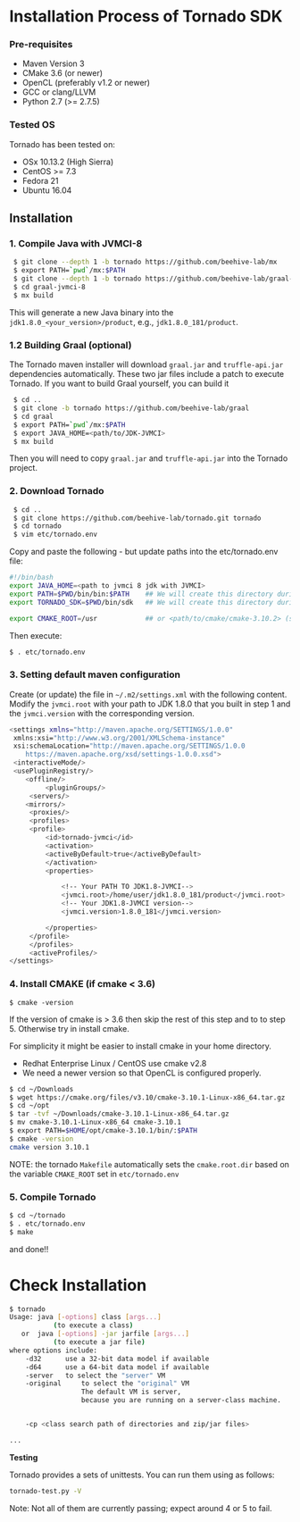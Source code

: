 # Installation Process of Tornado SDK

### Pre-requisites

  * Maven Version 3
  * CMake 3.6 (or newer)
  * OpenCL (preferably v1.2 or newer)
  * GCC or clang/LLVM
  * Python 2.7 (>= 2.7.5)

### Tested OS
Tornado has been tested on:

  * OSx 10.13.2 (High Sierra)
  * CentOS >= 7.3
  * Fedora 21
  * Ubuntu 16.04 


## Installation

### 1. Compile Java with JVMCI-8

```bash
 $ git clone --depth 1 -b tornado https://github.com/beehive-lab/mx 
 $ export PATH=`pwd`/mx:$PATH 
 $ git clone --depth 1 -b tornado https://github.com/beehive-lab/graal-jvmci-8
 $ cd graal-jvmci-8
 $ mx build  
```

This will generate a new Java binary into the `jdk1.8.0_<your_version>/product`, e.g., `jdk1.8.0_181/product`.

### 1.2 Building Graal (optional) 

The Tornado maven installer will download `graal.jar` and `truffle-api.jar` dependencies automatically. 
These two jar files include a patch to execute Tornado. If you want to build Graal yourself, you can build it 

```bash
 $ cd ..
 $ git clone -b tornado https://github.com/beehive-lab/graal 
 $ cd graal
 $ export PATH=`pwd`/mx:$PATH 
 $ export JAVA_HOME=<path/to/JDK-JVMCI>
 $ mx build  
```

Then you will need to copy `graal.jar` and `truffle-api.jar` into the Tornado project.


### 2. Download Tornado

```bash
 $ cd ..
 $ git clone https://github.com/beehive-lab/tornado.git tornado
 $ cd tornado
 $ vim etc/tornado.env
```

Copy and paste the following - but update paths into the etc/tornado.env file:

```bash
#!/bin/bash
export JAVA_HOME=<path to jvmci 8 jdk with JVMCI>
export PATH=$PWD/bin/bin:$PATH    ## We will create this directory during Tornado compilation
export TORNADO_SDK=$PWD/bin/sdk   ## We will create this directory during Tornado compilation

export CMAKE_ROOT=/usr            ## or <path/to/cmake/cmake-3.10.2> (see Step 4)
```

Then execute:

```bash
$ . etc/tornado.env
```


### 3. Setting default maven configuration

Create (or update) the file in `~/.m2/settings.xml` with the following content. Modify the `jvmci.root` with your path to JDK 1.8.0 that you built in step 1 and the `jvmci.version` with the corresponding version. 

```bash
<settings xmlns="http://maven.apache.org/SETTINGS/1.0.0"
 xmlns:xsi="http://www.w3.org/2001/XMLSchema-instance"
 xsi:schemaLocation="http://maven.apache.org/SETTINGS/1.0.0
	https://maven.apache.org/xsd/settings-1.0.0.xsd">
 <interactiveMode/>
 <usePluginRegistry/>
 	<offline/>
		 <pluginGroups/>
	 <servers/>
 	<mirrors/>
	 <proxies/>
	 <profiles>
	 <profile>
		 <id>tornado-jvmci</id>
		 <activation>
		 <activeByDefault>true</activeByDefault>
		 </activation>
		 <properties>

			 <!-- Your PATH TO JDK1.8-JVMCI-->
			 <jvmci.root>/home/user/jdk1.8.0_181/product</jvmci.root>
			 <!-- Your JDK1.8-JVMCI version-->
		 	 <jvmci.version>1.8.0_181</jvmci.version>

		 </properties>
	 </profile>
	 </profiles>
	 <activeProfiles/>
</settings>

```


### 4. Install CMAKE (if cmake < 3.6) 

```
$ cmake -version
```

If the version of cmake is > 3.6 then skip the rest of this step and to to step 5.
Otherwise try in install cmake.

For simplicity it might be easier to install cmake in your home
directory.
  * Redhat Enterprise Linux / CentOS use cmake v2.8 
  * We need a newer version so that OpenCL is configured properly.

```bash
$ cd ~/Downloads
$ wget https://cmake.org/files/v3.10/cmake-3.10.1-Linux-x86_64.tar.gz
$ cd ~/opt
$ tar -tvf ~/Downloads/cmake-3.10.1-Linux-x86_64.tar.gz
$ mv cmake-3.10.1-Linux-x86_64 cmake-3.10.1
$ export PATH=$HOME/opt/cmake-3.10.1/bin/:$PATH
$ cmake -version
cmake version 3.10.1
``` 

NOTE: the tornado `Makefile` automatically sets the `cmake.root.dir` based on the variable `CMAKE_ROOT` set in `etc/tornado.env`

### 5. Compile Tornado

```bash
$ cd ~/tornado
$ . etc/tornado.env
$ make 
```
and done!! 


# Check Installation 

```bash
$ tornado
Usage: java [-options] class [args...]
           (to execute a class)
   or  java [-options] -jar jarfile [args...]
           (to execute a jar file)
where options include:
    -d32	  use a 32-bit data model if available
    -d64	  use a 64-bit data model if available
    -server	  to select the "server" VM
    -original	  to select the "original" VM
                  The default VM is server,
                  because you are running on a server-class machine.


    -cp <class search path of directories and zip/jar files>

...
```

__Testing__


Tornado provides a sets of unittests. You can run them using as follows:


```bash
tornado-test.py -V
```

Note: Not all of them are currently passing; expect around 4 or 5 to fail. 



